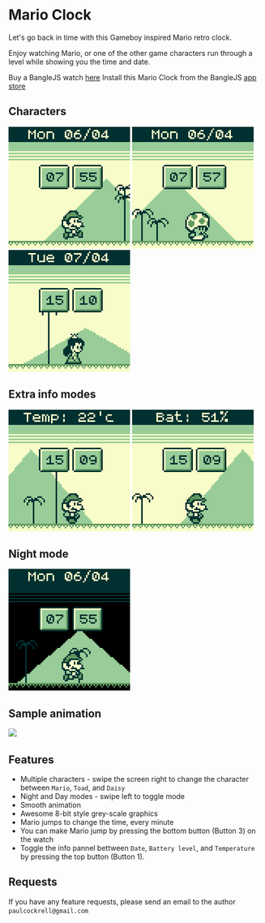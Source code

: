 # Mario Clock
Let's go back in time with this Gameboy inspired Mario retro clock.

Enjoy watching Mario, or one of the other game characters run through a level while showing you the time and date.

Buy a BangleJS watch [here](https://banglejs.com)
Install this Mario Clock from the BangleJS [app store](https://banglejs.com/apps/#clock)

## Characters

![](mario-clock-mario.png)
![](mario-clock-toad.png)
![](mario-clock-daisy.png)

## Extra info modes

![](mario-clock-temp.png)
![](mario-clock-bat.png)

## Night mode

![](mario-clock-night-mode.png)

## Sample animation

![](mario-clock-screen-shot.gif)

## Features

* Multiple characters - swipe the screen right to change the character between `Mario`, `Toad`, and `Daisy`
* Night and Day modes - swipe left to toggle mode
* Smooth animation
* Awesome 8-bit style grey-scale graphics
* Mario jumps to change the time, every minute
* You can make Mario jump by pressing the bottom button (Button 3) on the watch
* Toggle the info pannel bettween `Date`, `Battery level`, and `Temperature` by pressing the top button (Button 1).

## Requests

If you have any feature requests, please send an email to the author `paulcockrell@gmail.com`
